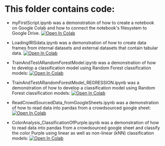 # This folder contains code:

* myFirstScript.ipynb was a demonstration of how to create a notebook on Google Colab and how to connect the notebook's filesystem to Google Drive. 
[![Open In Colab](https://colab.research.google.com/assets/colab-badge.svg)](https://colab.research.google.com/github/menonpg/pgss2020_CSLab_lecture2_temp/blob/master/MyNotebooks/myFirstScript.ipynb)

* LoadingIRISdata.ipynb was a demonstration of how to create data frames from internal datasets and external datasets that contain tabular data.
[![Open In Colab](https://colab.research.google.com/assets/colab-badge.svg)](https://colab.research.google.com/github/menonpg/pgss2020_CSLab_lecture2_temp/blob/master/MyNotebooks/LoadingIRISdata.ipynb)

* TrainAndTestARandomForestModel.ipynb was a demonstration of how to develop a classification model using Random Forest classification models:
[![Open In Colab](https://colab.research.google.com/assets/colab-badge.svg)](https://colab.research.google.com/github/menonpg/pgss2020_CSLab_lecture2_temp/blob/master/MyNotebooks/TrainAndTestARandomForestModel.ipynb)

* TrainAndTestARandomForestModel_REGRESSION.ipynb was a demonstration of how to develop a classification model using Random Forest classification models:
[![Open In Colab](https://colab.research.google.com/assets/colab-badge.svg)](https://colab.research.google.com/github/menonpg/pgss2020_CSLab_lecture2_temp/blob/master/MyNotebooks/TrainAndTestARandomForestModel_REGRESSION.ipynb)

* ReadCrowdSourcedData_fromGoogleSheets.ipynb was a demonstration of how to read data into pandas from a crowdsourced google sheet:
[![Open In Colab](https://colab.research.google.com/assets/colab-badge.svg)](https://colab.research.google.com/github/menonpg/pgss2020_CSLab_lecture2_temp/blob/master/MyNotebooks/ReadCrowdSourcedData_fromGoogleSheets.ipynb)

* ColorAnalysis_ClassificationOfPurple.ipynb was a demonstration of how to read data into pandas from a crowdsourced google sheet and classify the color Purple using linear as well as non-linear (kNN) classification models:
[![Open In Colab](https://colab.research.google.com/assets/colab-badge.svg)](https://colab.research.google.com/github/menonpg/pgss2020_CSLab_lecture2_temp/blob/master/MyNotebooks/ColorAnalysis_ClassificationOfPurple.ipynb)



